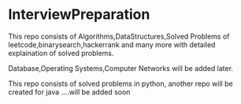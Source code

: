 # InterviewPreparation

This repo consists of Algorithms,DataStructures,Solved Problems of leetcode,binarysearch,hackerrank and many more
with detailed explaination of solved problems.

Database,Operating Systems,Computer Networks will be added later.

This repo consists of solved problems in python, another repo will be created for java ....will be added soon

